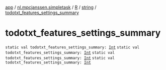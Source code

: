 [app](../../../index.md) / [nl.mpcjanssen.simpletask](../../index.md) / [R](../index.md) / [string](index.md) / [todotxt_features_settings_summary](.)

# todotxt_features_settings_summary

`static val todotxt_features_settings_summary: `[`Int`](https://kotlinlang.org/api/latest/jvm/stdlib/kotlin/-int/index.html)
`static val todotxt_features_settings_summary: `[`Int`](https://kotlinlang.org/api/latest/jvm/stdlib/kotlin/-int/index.html)
`static val todotxt_features_settings_summary: `[`Int`](https://kotlinlang.org/api/latest/jvm/stdlib/kotlin/-int/index.html)
`static val todotxt_features_settings_summary: `[`Int`](https://kotlinlang.org/api/latest/jvm/stdlib/kotlin/-int/index.html)